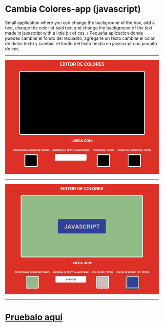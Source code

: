 <!-- header -->
# Cambia Colores-app (javascript)

Small application where you can change the background of the box, add a text, change the color of said text and change the background of the text made in javascript with a little bit of css. / Pequeña aplicacion donde puedes cambiar el fondo del recuadro, agregarle un texto cambiar el color de dicho texto y cambiar el fondo del texto hecha en javascript con poquito de css.

---

![editor-colores imagen](screenshot.png "screenshot")

---

![editor-colores imagen](screenshot-1.png "screenshot")

---

# [Pruebalo aqui](https://gac982.github.io/change-color-app/ "demo")
